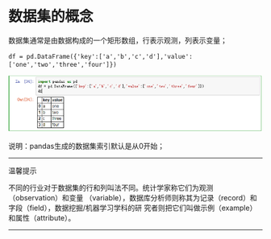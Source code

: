 # 数据集的概念

数据集通常是由数据构成的一个矩形数组，行表示观测，列表示变量；

```
df = pd.DataFrame({'key':['a','b','c','d'],'value':['one','two','three','four']})
```
![](assets/markdown-img-paste-20170811175820613.png)

说明：pandas生成的数据集索引默认是从0开始；

---
温馨提示

不同的行业对于数据集的行和列叫法不同。统计学家称它们为观测（observation）和变量
（variable），数据库分析师则称其为记录（record）和字段（field），数据挖掘/机器学习学科的研
究者则把它们叫做示例（example）和属性（attribute）。

---
